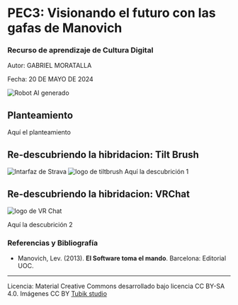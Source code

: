 # PEC3: Visionando el futuro con las gafas de Manovich 

### Recurso de aprendizaje de Cultura Digital 


Autor: GABRIEL MORATALLA


Fecha: 20 DE MAYO DE 2024

![Robot AI generado](https://cdn.pixabay.com/photo/2024/02/19/21/17/ai-generated-8584133_1280.jpg)




## Planteamiento


Aquí el planteamiento


## Re-descubriendo la hibridacion: Tilt Brush

![Intarfaz de Strava](https://www.google.com/url?sa=i&url=https%3A%2F%2Fwww.realovirtual.com%2Fnoticias%2F9315%2Fgoogle-abandona-tilt-brush-pasa-ser-aplicacion-codigo-abierto&psig=AOvVaw02TaYILhh_NH3_41Qn3bNb&ust=1716293398811000&source=images&cd=vfe&opi=89978449&ved=0CBIQjRxqFwoTCPiYhaWZnIYDFQAAAAAdAAAAABAE)
![logo de tiltbrush](https://www.google.com/url?sa=i&url=https%3A%2F%2Fwww.realovirtual.com%2Fnoticias%2F9315%2Fgoogle-abandona-tilt-brush-pasa-ser-aplicacion-codigo-abierto&psig=AOvVaw02TaYILhh_NH3_41Qn3bNb&ust=1716293398811000&source=images&cd=vfe&opi=89978449&ved=0CBIQjRxqFwoTCPiYhaWZnIYDFQAAAAAdAAAAABAE)
Aquí la descubrición 1



## Re-descubriendo la hibridacion: VRChat 
![logo de VR Chat](https://www.google.com/imgres?q=VRChat&imgurl=https%3A%2F%2Fupload.wikimedia.org%2Fwikipedia%2Fcommons%2F8%2F8d%2FVrchatlogo.png&imgrefurl=https%3A%2F%2Fes.wikipedia.org%2Fwiki%2FVRChat&docid=-f2L-TX6uw398M&tbnid=lJ1cJiR_04w-SM&vet=12ahUKEwirycS7mZyGAxUj_AIHHcyhAQAQM3oECBsQAA..i&w=2164&h=922&hcb=2&ved=2ahUKEwirycS7mZyGAxUj_AIHHcyhAQAQM3oECBsQAA)

Aquí la descubrición 2


### Referencias y Bibliografía

* Manovich, Lev. (2013). **El Software toma el mando**. Barcelona: Editorial UOC. 


----

Licencia: Material Creative Commons desarrollado bajo licencia CC BY-SA 4.0. Imágenes CC BY [Tubik studio](https://blog.tubikstudio.com/how-to-create-original-flat-illustrations-designers-tips/) 
